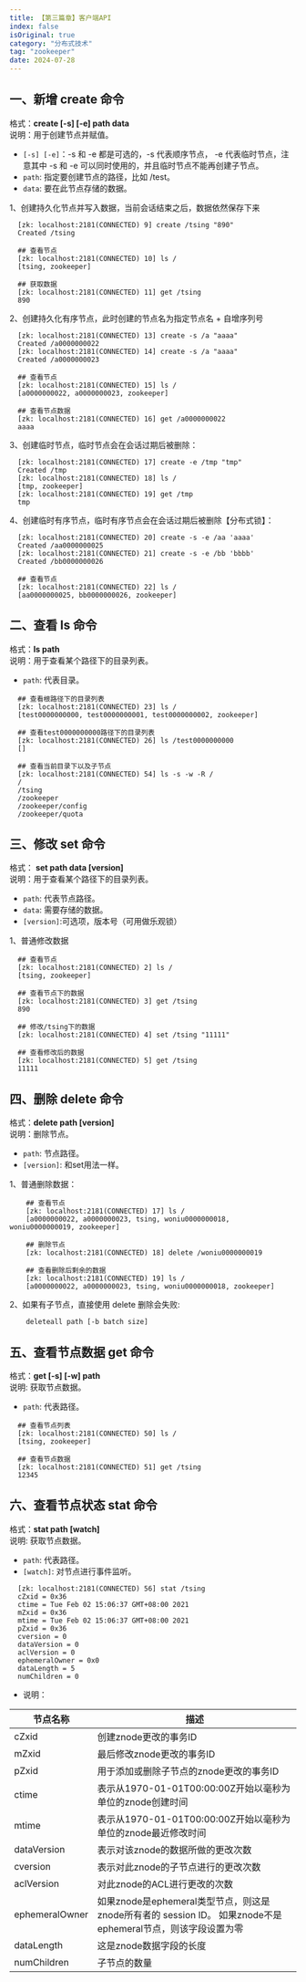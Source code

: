 ```yaml
---
title: 【第三篇章】客户端API
index: false
isOriginal: true
category: "分布式技术"
tag: "zookeeper"
date: 2024-07-28
---
```


## 一、新增 create 命令    
格式：**create [-s] [-e] path data**  
说明：用于创建节点并赋值。
- `[-s] [-e]`：-s 和 -e 都是可选的，-s 代表顺序节点， -e 代表临时节点，注意其中 -s 和 -e 可以同时使用的，并且临时节点不能再创建子节点。
- `path`: 指定要创建节点的路径，比如 /test。
- `data`: 要在此节点存储的数据。

1、创建持久化节点并写入数据，当前会话结束之后，数据依然保存下来
```shell
  [zk: localhost:2181(CONNECTED) 9] create /tsing "890"
  Created /tsing
  
  ## 查看节点
  [zk: localhost:2181(CONNECTED) 10] ls /
  [tsing, zookeeper]
  
  ## 获取数据
  [zk: localhost:2181(CONNECTED) 11] get /tsing
  890
```

2、创建持久化有序节点，此时创建的节点名为指定节点名 + 自增序列号
```shell
  [zk: localhost:2181(CONNECTED) 13] create -s /a "aaaa"
  Created /a0000000022
  [zk: localhost:2181(CONNECTED) 14] create -s /a "aaaa"
  Created /a0000000023
  
  ## 查看节点
  [zk: localhost:2181(CONNECTED) 15] ls /
  [a0000000022, a0000000023, zookeeper]
  
  ## 查看节点数据
  [zk: localhost:2181(CONNECTED) 16] get /a0000000022
  aaaa
```

3、创建临时节点，临时节点会在会话过期后被删除：
```shell
  [zk: localhost:2181(CONNECTED) 17] create -e /tmp "tmp"
  Created /tmp
  [zk: localhost:2181(CONNECTED) 18] ls /
  [tmp, zookeeper]
  [zk: localhost:2181(CONNECTED) 19] get /tmp
  tmp
```

4、创建临时有序节点，临时有序节点会在会话过期后被删除【分布式锁】：
```shell
  [zk: localhost:2181(CONNECTED) 20] create -s -e /aa 'aaaa'
  Created /aa0000000025
  [zk: localhost:2181(CONNECTED) 21] create -s -e /bb 'bbbb'
  Created /bb0000000026
  
  ## 查看节点
  [zk: localhost:2181(CONNECTED) 22] ls /
  [aa0000000025, bb0000000026, zookeeper]
```


## 二、查看 ls 命令 
格式：**ls path**  
说明：用于查看某个路径下的目录列表。
- `path`: 代表目录。

```shell
  ## 查看根路径下的目录列表
  [zk: localhost:2181(CONNECTED) 23] ls /  
  [test0000000000, test0000000001, test0000000002, zookeeper]
  
  ## 查看test0000000000路径下的目录列表
  [zk: localhost:2181(CONNECTED) 26] ls /test0000000000
  []
  
  ## 查看当前目录下以及子节点
  [zk: localhost:2181(CONNECTED) 54] ls -s -w -R /
  /
  /tsing
  /zookeeper
  /zookeeper/config
  /zookeeper/quota

```

## 三、修改 set 命令
格式：
**set path data [version]**  
说明：用于查看某个路径下的目录列表。
- `path`: 代表节点路径。
- `data`: 需要存储的数据。
- `[version]`:可选项，版本号（可用做乐观锁）

1、普通修改数据
```shell
  ## 查看节点
  [zk: localhost:2181(CONNECTED) 2] ls /
  [tsing, zookeeper]
  
  ## 查看节点下的数据
  [zk: localhost:2181(CONNECTED) 3] get /tsing
  890
  
  ## 修改/tsing下的数据
  [zk: localhost:2181(CONNECTED) 4] set /tsing "11111"
  
  ## 查看修改后的数据
  [zk: localhost:2181(CONNECTED) 5] get /tsing
  11111
```

## 四、删除 delete 命令
格式：**delete path [version]**  
说明：删除节点。
- `path`: 节点路径。
- `[version]`: 和set用法一样。

1、普通删除数据：
```shell
    ## 查看节点
    [zk: localhost:2181(CONNECTED) 17] ls /
    [a0000000022, a0000000023, tsing, woniu0000000018, woniu0000000019, zookeeper]
    
    ## 删除节点
    [zk: localhost:2181(CONNECTED) 18] delete /woniu0000000019

    ## 查看删除后剩余的数据
    [zk: localhost:2181(CONNECTED) 19] ls /
    [a0000000022, a0000000023, tsing, woniu0000000018, zookeeper]
```

2、如果有子节点，直接使用 delete 删除会失败:
```shell
    deleteall path [-b batch size]
```

## 五、查看节点数据 get 命令
格式：**get [-s] [-w] path**  
说明: 获取节点数据。
- `path`: 代表路径。
```shell
  ## 查看节点列表
  [zk: localhost:2181(CONNECTED) 50] ls /
  [tsing, zookeeper]
  
  ## 查看节点数据
  [zk: localhost:2181(CONNECTED) 51] get /tsing
  12345
```

## 六、查看节点状态 stat 命令
格式：**stat path [watch]**  
说明: 获取节点数据。
- `path`: 代表路径。
- `[watch]`: 对节点进行事件监听。

```shell
  [zk: localhost:2181(CONNECTED) 56] stat /tsing
  cZxid = 0x36
  ctime = Tue Feb 02 15:06:37 GMT+08:00 2021
  mZxid = 0x36
  mtime = Tue Feb 02 15:06:37 GMT+08:00 2021
  pZxid = 0x36
  cversion = 0
  dataVersion = 0
  aclVersion = 0
  ephemeralOwner = 0x0
  dataLength = 5
  numChildren = 0
```

- 说明：

|  节点名称   |  描述   |
| --- | --- |
|  cZxid   | 创建znode更改的事务ID  |
|  mZxid   | 最后修改znode更改的事务ID |
|  pZxid   | 用于添加或删除子节点的znode更改的事务ID |
|  ctime   | 表示从1970-01-01T00:00:00Z开始以毫秒为单位的znode创建时间 |
|  mtime   | 表示从1970-01-01T00:00:00Z开始以毫秒为单位的znode最近修改时间 |
|  dataVersion  | 表示对该znode的数据所做的更改次数 |
|  cversion | 表示对此znode的子节点进行的更改次数 |
|  aclVersion | 对此znode的ACL进行更改的次数  |
|  ephemeralOwner | 如果znode是ephemeral类型节点，则这是znode所有者的 session ID。 如果znode不是ephemeral节点，则该字段设置为零 |
|  dataLength | 这是znode数据字段的长度 |
|  numChildren | 子节点的数量 |